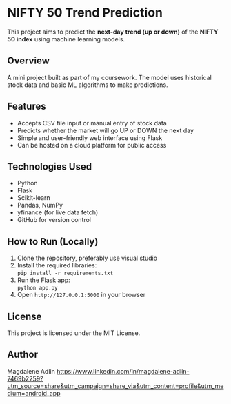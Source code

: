 # NIFTY 50 Trend Prediction

This project aims to predict the **next-day trend (up or down)** of the **NIFTY 50 index** using machine learning models.

## Overview
A mini project built as part of my coursework. The model uses historical stock data and basic ML algorithms to make predictions.

## Features
- Accepts CSV file input or manual entry of stock data
- Predicts whether the market will go UP or DOWN the next day
- Simple and user-friendly web interface using Flask
- Can be hosted on a cloud platform for public access

## Technologies Used
- Python
- Flask
- Scikit-learn
- Pandas, NumPy
- yfinance (for live data fetch)
- GitHub for version control

## How to Run (Locally)
1. Clone the repository,  preferably use visual studio 
2. Install the required libraries:  
   `pip install -r requirements.txt`
3. Run the Flask app:  
   `python app.py`
4. Open `http://127.0.0.1:5000` in your browser

## License
This project is licensed under the MIT License.

## Author
Magdalene Adlin
https://www.linkedin.com/in/magdalene-adlin-7469b2259?utm_source=share&utm_campaign=share_via&utm_content=profile&utm_medium=android_app
